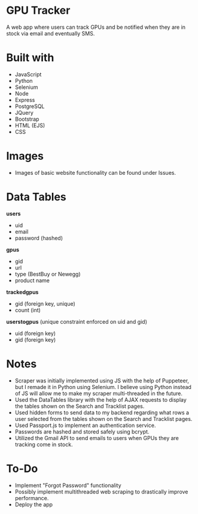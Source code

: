 # GPU Tracker

<p>A web app where users can track GPUs and be notified when they are in stock via email and eventually SMS.</p>

# Built with
  - JavaScript
  - Python
  - Selenium
  - Node
  - Express
  - PostgreSQL
  - JQuery
  - Bootstrap
  - HTML (EJS)
  - CSS

# Images
  - Images of basic website functionality can be found under Issues.

# Data Tables

**users**
  - uid
  - email
  - password (hashed)

**gpus**
  - gid
  - url
  - type (BestBuy or Newegg)
  - product name

**trackedgpus**
  - gid (foreign key, unique)
  - count (int)

**userstogpus** (unique constraint enforced on uid and gid)
  - uid (foreign key)
  - gid (foreign key)

# Notes
  - Scraper was initially implemented using JS with the help of Puppeteer, but I remade it in Python using Selenium. I believe using Python instead of JS will allow  me to make my scraper multi-threaded in the future.
  - Used the DataTables library with the help of AJAX requests to display the tables shown on the Search and Tracklist pages.
  - Used hidden forms to send data to my backend regarding what rows a user selected from the tables shown on the Search and Tracklist pages.
  - Used Passport.js to implement an authentication service.
  - Passwords are hashed and stored safely using bcrypt.
  - Utilized the Gmail API to send emails to users when GPUs they are tracking come in stock.

# To-Do
  - Implement "Forgot Password" functionality
  - Possibly implement multithreaded web scraping to drastically improve performance.
  - Deploy the app
